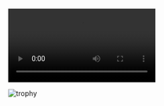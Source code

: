 ![calendar](https://github.com/shishir-dwi/Calendar/blob/main/Calendar%20gif.mp4)



![trophy](https://github-profile-trophy.vercel.app/?username=shishir-dwi&theme=juicyfresh)


